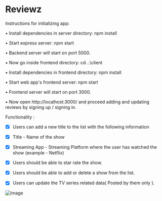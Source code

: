 # Reviewz

Instructions for initializing app:

• Install dependencies in server directory: npm install

• Start express server: npm start

• Backend server will start on port 5000.

• Now go inside frontend directory: cd ..\client

• Install dependencies in frontend directory: npm install

• Start web app's frontend server: npm start

• Frontend server will start on port 3000.

• Now open http://localhost:3000/ and proceed adding and updating reviews by signing up / signing in.

Functionality :

- [x] Users can add a new title to the list with the following information

- [x] Title - Name of the show

- [x] Streaming App - Streaming Platform where the user has watched the show (example - Netflix)

- [x] Users should be able to star rate the show.

- [x] Users should be able to add or delete a show from the list. 

- [x] Users can update the TV series related data( Posted by them only ). 

![image](https://user-images.githubusercontent.com/96943151/179177660-37394889-6f0d-4725-8d21-abaa70001d10.png)


